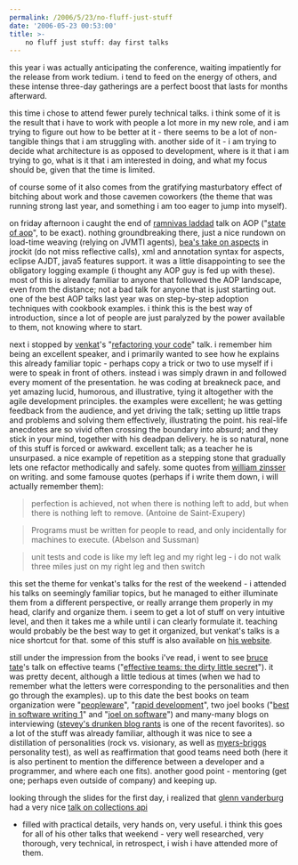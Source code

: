 ```yaml
---
permalink: /2006/5/23/no-fluff-just-stuff
date: '2006-05-23 00:53:00'
title: >-
    no fluff just stuff: day first talks
---
```


this year i was actually anticipating the conference, waiting
impatiently for the release from work tedium. i tend to feed on the
energy of others, and these intense three-day gatherings are a perfect
boost that lasts for months afterward.

this time i chose to attend fewer purely technical talks. i think some
of it is the result that i have to work with people a lot more in my new
role, and i am trying to figure out how to be better at it - there seems
to be a lot of non-tangible things that i am struggling with. another
side of it - i am trying to decide what architecture is as opposed to
development, where is it that i am trying to go, what is it that i am
interested in doing, and what my focus should be, given that the time is
limited.

of course some of it also comes from the gratifying masturbatory effect
of bitching about work and those cavemen coworkers (the theme that was
running strong last year, and something i am too eager to jump into
myself).

on friday afternoon i caught the end of [ramnivas
laddad](http://www.nofluffjuststuff.com/speaker_view.jsp?speakerId=8 "ramnivas laddad")
talk on AOP ("[state of
aop](http://www.nofluffjuststuff.com/speaker_topic_view.jsp?topicId=197 "state of aop")",
to be exact). nothing groundbreaking there, just a nice rundown on
load-time weaving (relying on JVMTI agents), [bea's take on
aspects](http://dev2dev.bea.com/pub/a/2005/08/jvm_aop_1.html) in jrockit
(do not miss reflective calls), xml and annotation syntax for aspects,
eclipse AJDT, java5 features support. it was a little disappointing to
see the obligatory logging example (i thought any AOP guy is fed up with
these). most of this is already familiar to anyone that followed the AOP
landscape, even from the distance; not a bad talk for anyone that is
just starting out. one of the best AOP talks last year was on
step-by-step adoption techniques with cookbook examples. i think this is
the best way of introduction, since a lot of people are just paralyzed
by the power available to them, not knowing where to start.

next i stopped by
[venkat](http://www.nofluffjuststuff.com/speaker_view.jsp?speakerId=11)'s
"[refactoring your
code](http://www.nofluffjuststuff.com/speaker_topic_view.jsp?topicId=287)"
talk. i remember him being an excellent speaker, and i primarily wanted
to see how he explains this already familiar topic - perhaps copy a
trick or two to use myself if i were to speak in front of others.
instead i was simply drawn in and followed every moment of the
presentation. he was coding at breakneck pace, and yet amazing lucid,
humorous, and illustrative, tying it altogether with the agile
development principles. the examples were excellent; he was getting
feedback from the audience, and yet driving the talk; setting up little
traps and problems and solving them effectively, illustrating the point.
his real-life anecdotes are so vivid often crossing the boundary into
absurd; and they stick in your mind, together with his deadpan delivery.
he is so natural, none of this stuff is forced or awkward. excellent
talk; as a teacher he is unsurpased. a nice example of repetition as a
stepping stone that gradually lets one refactor methodically and safely.
some quotes from [william
zinsser](http://en.wikipedia.org/wiki/William_Zinsser) on writing. and
some famouse quotes (perhaps if i write them down, i will actually
remember them):

> perfection is achieved, not when there is nothing left to add, but
> when there is nothing left to remove. (Antoine de Saint-Exupery)

> Programs must be written for people to read, and only incidentally for
> machines to execute. (Abelson and Sussman)

> unit tests and code is like my left leg and my right leg - i do not
> walk three miles just on my right leg and then switch

this set the theme for venkat's talks for the rest of the weekend - i
attended his talks on seemingly familiar topics, but he managed to
either illuminate them from a different perspective, or really arrange
them properly in my head, clarify and organize them. i seem to get a lot
of stuff on very intuitive level, and then it takes me a while until i
can clearly formulate it. teaching would probably be the best way to get
it organized, but venkat's talks is a nice shortcut for that. some of
this stuff is also available on [his
website](http://agiledeveloper.com/download.aspx).

still under the impression from the books i've read, i went to see
[bruce
tate](http://www.nofluffjuststuff.com/speaker_view.jsp?speakerId=12)'s
talk on effective teams ("[effective teams: the dirty little
secret](http://www.nofluffjuststuff.com/speaker_topic_view.jsp?topicId=358)").
it was pretty decent, although a little tedious at times (when we had to
remember what the letters were corresponding to the personalities and
then go through the examples). up to this date the best books on team
organization were
"[peopleware](http://www.amazon.com/gp/product/0932633439/sr=8-1/qid=1148358705/ref=pd_bbs_1/102-5665184-5856109?%5Fencoding=UTF8)",
"[rapid
development](http://www.amazon.com/gp/product/1556159005/sr=8-1/qid=1148358760/ref=pd_bbs_1/102-5665184-5856109?%5Fencoding=UTF8)",
two joel books ("[best in software writing
1](http://www.amazon.com/gp/product/1590595009/sr=8-1/qid=1148358796/ref=pd_bbs_1/102-5665184-5856109?%5Fencoding=UTF8)"
and "[joel on
software](http://www.amazon.com/gp/product/1590593898/sr=8-2/qid=1148358796/ref=pd_bbs_2/102-5665184-5856109?%5Fencoding=UTF8)")
and many-many blogs on interviewing ([stevey's drunken blog
rants](http://www.cabochon.com/~stevey/blog-rants/) is one of the recent
favorites). so a lot of the stuff was already familiar, although it was
nice to see a distillation of personalities (rock vs. visionary, as well
as [myers-briggs](http://en.wikipedia.org/wiki/Myers-briggs) personality
test), as well as reaffirmation that good teams need both (here it is
also pertinent to mention the difference between a developer and a
programmer, and where each one fits). another good point - mentoring
(get one; perhaps even outside of company) and keeping up.

looking through the slides for the first day, i realized that [glenn
vanderburg](http://www.nofluffjuststuff.com/speaker_view.jsp?speakerId=17)
had a very nice [talk on collections
api](http://www.nofluffjuststuff.com/speaker_topic_view.jsp?topicId=88)
- filled with practical details, very hands on, very useful. i think
this goes for all of his other talks that weekend - very well
researched, very thorough, very technical, in retrospect, i wish i have
attended more of them.
